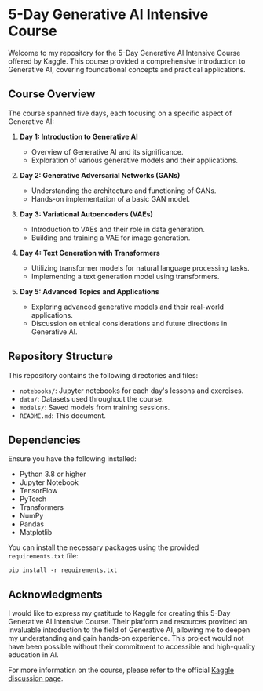 # 5-Day Generative AI Intensive Course

Welcome to my repository for the 5-Day Generative AI Intensive Course offered by Kaggle. This course provided a comprehensive introduction to Generative AI, covering foundational concepts and practical applications.

## Course Overview

The course spanned five days, each focusing on a specific aspect of Generative AI:

1. **Day 1: Introduction to Generative AI**
   - Overview of Generative AI and its significance.
   - Exploration of various generative models and their applications.

2. **Day 2: Generative Adversarial Networks (GANs)**
   - Understanding the architecture and functioning of GANs.
   - Hands-on implementation of a basic GAN model.

3. **Day 3: Variational Autoencoders (VAEs)**
   - Introduction to VAEs and their role in data generation.
   - Building and training a VAE for image generation.

4. **Day 4: Text Generation with Transformers**
   - Utilizing transformer models for natural language processing tasks.
   - Implementing a text generation model using transformers.

5. **Day 5: Advanced Topics and Applications**
   - Exploring advanced generative models and their real-world applications.
   - Discussion on ethical considerations and future directions in Generative AI.

## Repository Structure

This repository contains the following directories and files:

- `notebooks/`: Jupyter notebooks for each day's lessons and exercises.
- `data/`: Datasets used throughout the course.
- `models/`: Saved models from training sessions.
- `README.md`: This document.

## Dependencies

Ensure you have the following installed:

- Python 3.8 or higher
- Jupyter Notebook
- TensorFlow
- PyTorch
- Transformers
- NumPy
- Pandas
- Matplotlib

You can install the necessary packages using the provided `requirements.txt` file:

```
pip install -r requirements.txt
```

## Acknowledgments

I would like to express my gratitude to Kaggle for creating this 5-Day Generative AI Intensive Course. Their platform and resources provided an invaluable introduction to the field of Generative AI, allowing me to deepen my understanding and gain hands-on experience. This project would not have been possible without their commitment to accessible and high-quality education in AI.

For more information on the course, please refer to the official [Kaggle discussion page](https://www.kaggle.com/discussions/general/545082).
